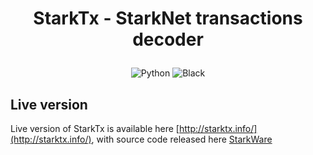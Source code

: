 <h1 align='center' style='border-bottom: none'>
  <p>StarkTx - StarkNet transactions decoder </p>
</h1>

<p align="center">
<a target="_blank">
    <img src="https://img.shields.io/badge/Made%20with-Python-1f425f.svg" alt="Python">
</a>
<a target="_blank">
    <img src="https://img.shields.io/badge/code%20style-black-000000.svg" alt="Black">
</a>
</p>

## Live version

Live version of StarkTx is available here [http://starktx.info/](http://starktx.info/), with source code released
here [StarkWare](https://github.com/TokenFlowInsights/StarkWare)

